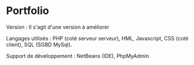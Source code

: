 # Portfolio

Version :
    Il s'agit d'une version à améliorer

Langages utilisés :
    PHP (coté serveur serveur),
    HML, Javascript, CSS (coté client),
    SQL (SGBD MySql).

Support de développement :
    NetBeans (IDE),
    PhpMyAdmin
    

